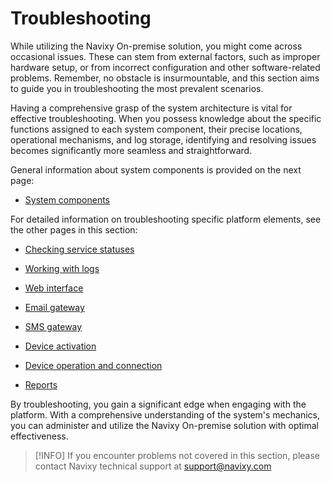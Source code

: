 # Troubleshooting

While utilizing the Navixy On-premise solution, you might come across occasional issues. These can stem from external factors, such as improper hardware setup, or from incorrect configuration and other software-related problems. Remember, no obstacle is insurmountable, and this section aims to guide you in troubleshooting the most prevalent scenarios.

Having a comprehensive grasp of the system architecture is vital for effective troubleshooting. When you possess knowledge about the specific functions assigned to each system component, their precise locations, operational mechanisms, and log storage, identifying and resolving issues becomes significantly more seamless and straightforward.

General information about system components is provided on the next page:

- [System components](troubleshooting/system-components.md)

For detailed information on troubleshooting specific platform elements, see the other pages in this section:

- [Checking service statuses](troubleshooting/checking-service-statuses.md)
- [Working with logs](troubleshooting/working-with-logs.md)
- [Web interface](troubleshooting/web-interface.md)
- [Email gateway](troubleshooting/on-premise-email-gateway-troubleshooting.md)

- [SMS gateway](troubleshooting/on-premise-sms-gateway-troubleshooting.md)
- [Device activation](troubleshooting/device-activation.md)
- [Device operation and connection](troubleshooting/device-operation-and-connection.md)
- [Reports](troubleshooting/reports.md)

By troubleshooting, you gain a significant edge when engaging with the platform. With a comprehensive understanding of the system's mechanics, you can administer and utilize the Navixy On-premise solution with optimal effectiveness.

> [!INFO]
> If you encounter problems not covered in this section, please contact Navixy technical support at [support@navixy.com](mailto:support@navixy.com)